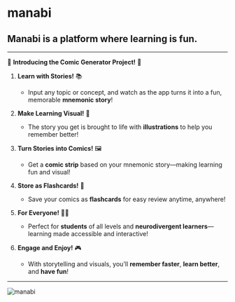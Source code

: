 # manabi

## Manabi is a platform where learning is fun.

---

🎉 **Introducing the Comic Generator Project!** 🚀

1. **Learn with Stories!** 📚
   - Input any topic or concept, and watch as the app turns it into a fun, memorable **mnemonic story**! 

2. **Make Learning Visual!** 🎨  
   - The story you get is brought to life with **illustrations** to help you remember better! 

3. **Turn Stories into Comics!** 🖼️ 
   - Get a **comic strip** based on your mnemonic story—making learning fun and visual! 

4. **Store as Flashcards!** 💾  
   - Save your comics as **flashcards** for easy review anytime, anywhere! 

5. **For Everyone!** 👩‍🏫 
   - Perfect for **students** of all levels and **neurodivergent learners**—learning made accessible and interactive! 

6. **Engage and Enjoy!** 🎮
   - With storytelling and visuals, you’ll **remember faster**, **learn better**, and **have fun**! 
 ---
 
![manabi](https://github.com/user-attachments/assets/72f2b0b3-40d8-4614-82ce-ae73f9fdccc5)
